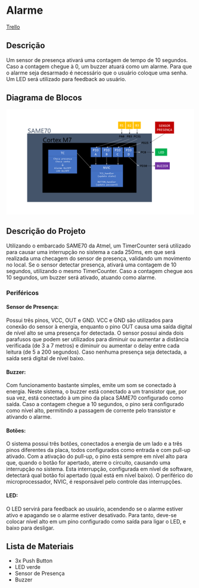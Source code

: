 # Alarme
[Trello](https://trello.com/b/8pkMvgrf/computa%C3%A7%C3%A3o-embarcada-projeto-1)
## Descrição

Um sensor de presença ativará uma contagem de tempo de 10 segundos. Caso a contagem chegue à 0, um buzzer atuará como um alarme. Para que o alarme seja desarmado é necessário que o usuário coloque uma senha. Um LED será utilizado para feedback ao usuário.

## Diagrama de Blocos

![Diagrama de Blocos](https://raw.githubusercontent.com/gustavoefeiche/ComputacaoEmbarcada2017-2/master/Projetos/Projeto1_MundoDigital/Diagram.png)

## Descrição do Projeto
Utilizando o embarcado SAME70 da Atmel, um TimerCounter será utilizado para causar uma interrupção no sistema a cada 250ms, em que será realizada uma checagem do sensor de presença, validando um movimento no local. Se o sensor detectar presença, ativará uma contagem de 10 segundos, utilizando o mesmo TimerCounter. Caso a contagem chegue aos 10 segundos, um buzzer será ativado, atuando como alarme.

### Periféricos
#### Sensor de Presença:
Possui três pinos, VCC, OUT e GND. VCC e GND são utilizados para conexão do sensor à energia, enquanto o pino OUT causa uma saída digital de nível alto se uma presença for detectada. O sensor possui ainda dois parafusos que podem ser utilizados para diminuir ou aumentar a distância verificada (de 3 a 7 metros) e diminuir ou aumentar o delay entre cada leitura (de 5 a 200 segundos). Caso nenhuma presença seja detectada, a saída será digital de nível baixo.

#### Buzzer:
Com funcionamento bastante simples, emite um som se conectado à energia. Neste sistema, o buzzer está conectado a um transistor que, por sua vez, está conectado à um pino da placa SAME70 configurado como saída. Caso a contagem chegue a 10 segundos, o pino será configurado como nível alto, permitindo a passagem de corrente pelo transistor e ativando o alarme.

#### Botões:
O sistema possui três botões, conectados a energia de um lado e a três pinos diferentes da placa, todos configurados como entrada e com pull-up ativado. Com a ativação do pull-up, o pino está sempre em nível alto para que, quando o botão for apertado, aterre o circuito, causando uma interrupção no sistema. Esta interrupção, configurada em nível de software, detectará qual botão foi apertado (qual está em nível baixo). O periférico do microprocessador, NVIC, é responsável pelo controle das interrupções.

#### LED:
O LED servirá para feedback ao usuário, acendendo se o alarme estiver ativo e apagando se o alarme estiver desativado. Para tanto, deve-se colocar nível alto em um pino configurado como saída para ligar o LED, e baixo para desligar.

## Lista de Materiais
  - 3x Push Button
  - LED verde
  - Sensor de Presença
  - Buzzer
